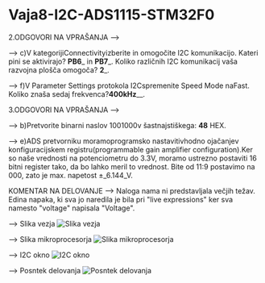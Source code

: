# Vaja8-I2C-ADS1115-STM32F0

2.ODGOVORI NA VPRAŠANJA --> 

--> c)V kategorijiConnectivityizberite in omogočite I2C komunikacijo. Kateri pini se aktivirajo? __PB6___ in __PB7___. Koliko različnih I2C komunikacij vaša razvojna plošča omogoča? __2___.

--> f)V Parameter  Settings protokola  I2Cspremenite Speed  Mode naFast. Koliko znaša sedaj frekvenca?______400kHz________.

3.ODGOVORI NA VPRAŠANJA -->

--> b)Pretvorite binarni naslov 1001000v šastnajstiškega: __48__ HEX.

--> e)ADS    pretvorniku moramoprogramsko    nastavitivhodno ojačanjev    konfiguracijskem    registru(programmable gain amplifier configuration).Ker so naše vrednosti na potenciometru do 3.3V, moramo ustrezno postaviti 16 bitni register tako, da bo lahko meril to vrednost. Bite od 11:9 postavimo na 000, zato je max. napetost ±_6.144_V.

KOMENTAR NA DELOVANJE --> 
Naloga nama ni predstavljala večjih težav. Edina napaka, ki sva jo naredila je bila pri "live expressions" ker sva namesto "voltage" napisala "Voltage". 

--> Slika vezja
![Slika vezja]()

--> Slika mikroprocesorja
![Slika mikroprocesorja]()

--> I2C okno
![I2C okno]()

--> Posntek delovanja
![Posntek delovanja]()

